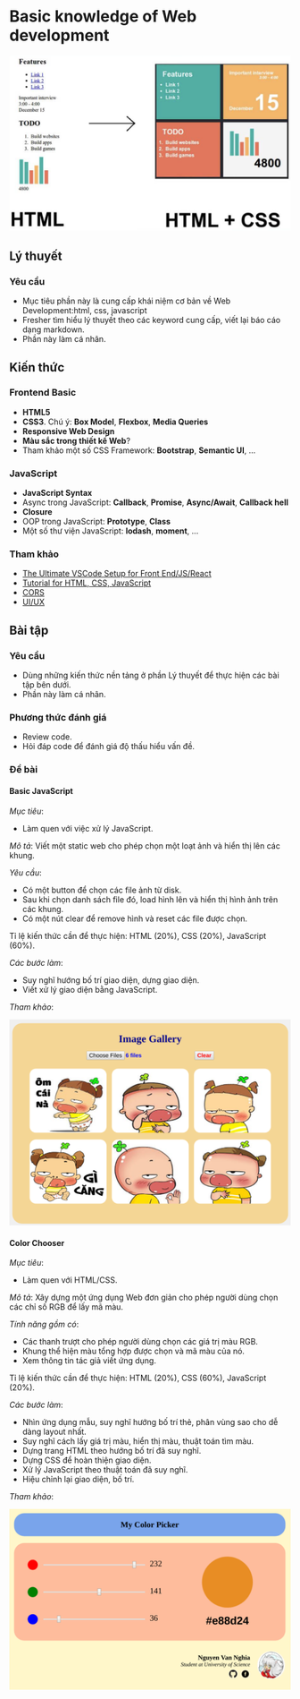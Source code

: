 # Basic knowledge of Web development

<div style="text-align:center"><img src ="media/image_3.png" /></div>

## Lý thuyết

### Yêu cầu

- Mục tiêu phần này là cung cấp khái niệm cơ bản về Web Development:html, css, javascript
- Fresher tìm hiểu lý thuyết theo các keyword cung cấp, viết lại báo cáo dạng markdown.
- Phần này làm cá nhân.


## Kiến thức

### Frontend Basic
- **HTML5**
- **CSS3**. Chú ý: **Box Model**, **Flexbox**, **Media Queries**
- **Responsive Web Design**
- **Màu sắc trong thiết kế Web**?
- Tham khảo một số CSS Framework: **Bootstrap**, **Semantic UI**, ...

### JavaScript

- **JavaScript Syntax**
- Async trong JavaScript: **Callback**, **Promise**, **Async/Await**, **Callback hell**
- **Closure**
- OOP trong JavaScript: **Prototype**, **Class**
- Một số thư viện JavaScript: **lodash**, **moment**, ...

### Tham khảo
- [The Ultimate VSCode Setup for Front End/JS/React](https://medium.com/productivity-freak/the-ultimate-vscode-setup-for-js-react-6a4f7bd51a2)
- [Tutorial for HTML, CSS, JavaScript](https://www.w3schools.com/)
- [CORS](https://spring.io/understanding/CORS)
- [UI/UX](https://gitlab.zalopay.vn/vuongvx/ui-ux)


## Bài tập

### Yêu cầu

- Dùng những kiến thức nền tảng ở phần Lý thuyết để thực hiện các bài tập bên dưới.
- Phần này làm cá nhân.

### Phương thức đánh giá

- Review code.
- Hỏi đáp code để đánh giá độ thấu hiểu vấn đề.

### Đề bài

#### Basic JavaScript

*Mục tiêu*: 

- Làm quen với việc xử lý JavaScript.

*Mô tả*: Viết một static web cho phép chọn một loạt ảnh và hiển thị lên các khung.

*Yêu cầu*:

- Có một button để chọn các file ảnh từ disk.
- Sau khi chọn danh sách file đó, load hình lên và hiển thị hình ảnh trên các khung.
- Có một nút clear để remove hình và reset các file được chọn.

Tỉ lệ kiến thức cần để thực hiện: HTML (20%), CSS (20%), JavaScript (60%).

*Các bước làm*:
- Suy nghĩ hướng bố trí giao diện, dựng giao diện.
- Viết xử lý giao diện bằng JavaScript.

*Tham khảo*:

![](./media/image-gallery.png)

#### Color Chooser

*Mục tiêu*:

- Làm quen với HTML/CSS.

*Mô tả*: Xây dựng một ứng dụng Web đơn giản cho phép người dùng chọn các chỉ số RGB để lấy mã màu.

*Tính năng gồm có*:

- Các thanh trượt cho phép người dùng chọn các giá trị màu RGB.
- Khung thể hiện màu tổng hợp được chọn và mã màu của nó.
- Xem thông tin tác giả viết ứng dụng.

Tỉ lệ kiến thức cần để thực hiện: HTML (20%), CSS (60%), JavaScript (20%).

*Các bước làm*:
- Nhìn ứng dụng mẫu, suy nghĩ hướng bố trí thẻ, phân vùng sao cho dễ dàng layout nhất.
- Suy nghĩ cách lấy giá trị màu, hiển thị màu, thuật toán tìm màu.
- Dựng trang HTML theo hướng bố trí đã suy nghĩ.
- Dựng CSS để hoàn thiện giao diện.
- Xử lý JavaScript theo thuật toán đã suy nghĩ.
- Hiệu chỉnh lại giao diện, bố trí.

*Tham khảo*:

![](./media/color-picker.png)
